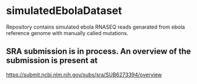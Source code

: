 # simulatedEbolaDataset
Repository contains simulated ebola RNASEQ reads genarated from ebola reference genome with manually called mutations.

## SRA submission is in process. An overview of the submission is present at
https://submit.ncbi.nlm.nih.gov/subs/sra/SUB6273394/overview


